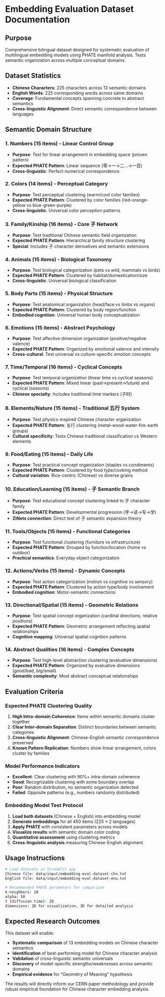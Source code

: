 # Embedding Evaluation Dataset Documentation

## Purpose
Comprehensive bilingual dataset designed for systematic evaluation of multilingual embedding models using PHATE manifold analysis. Tests semantic organization across multiple conceptual domains.

## Dataset Statistics
- **Chinese Characters**: 225 characters across 13 semantic domains
- **English Words**: 225 corresponding words across same domains  
- **Coverage**: Fundamental concepts spanning concrete to abstract semantics
- **Cross-linguistic Alignment**: Direct semantic correspondence between languages

## Semantic Domain Structure

### 1. **Numbers (15 items)** - Linear Control Group
- **Purpose**: Test for linear arrangement in embedding space (proven pattern)
- **Expected PHATE Pattern**: Linear sequence (零→一→二...→一百)
- **Cross-linguistic**: Perfect numerical correspondence

### 2. **Colors (14 items)** - Perceptual Category  
- **Purpose**: Test perceptual clustering (warm/cool color families)
- **Expected PHATE Pattern**: Clustered by color families (red-orange-yellow vs blue-green-purple)
- **Cross-linguistic**: Universal color perception patterns

### 3. **Family/Kinship (16 items)** - Core 子 Network
- **Purpose**: Test traditional Chinese semantic field organization
- **Expected PHATE Pattern**: Hierarchical family structure clustering
- **Special**: Includes 子 character derivatives and semantic extensions

### 4. **Animals (15 items)** - Biological Taxonomy
- **Purpose**: Test biological categorization (pets vs wild, mammals vs birds)
- **Expected PHATE Pattern**: Clustered by habitat/domestication/size
- **Cross-linguistic**: Universal biological classification

### 5. **Body Parts (15 items)** - Physical Structure
- **Purpose**: Test anatomical organization (head/face vs limbs vs organs)
- **Expected PHATE Pattern**: Clustered by body region/function
- **Embodied cognition**: Universal human body conceptualization

### 6. **Emotions (15 items)** - Abstract Psychology
- **Purpose**: Test affective dimension organization (positive/negative valence)
- **Expected PHATE Pattern**: Organized by emotional valence and intensity
- **Cross-cultural**: Test universal vs culture-specific emotion concepts

### 7. **Time/Temporal (16 items)** - Cyclical Concepts
- **Purpose**: Test temporal organization (linear time vs cyclical seasons)
- **Expected PHATE Pattern**: Mixed linear (past→present→future) and cyclical (seasons)
- **Chinese specialty**: Includes traditional time markers (子时)

### 8. **Elements/Nature (15 items)** - Traditional 五行 System
- **Purpose**: Test physics-inspired Chinese character organization
- **Expected PHATE Pattern**: 五行 clustering (metal-wood-water-fire-earth groups)
- **Cultural specificity**: Tests Chinese traditional classification vs Western elements

### 9. **Food/Eating (15 items)** - Daily Life
- **Purpose**: Test practical concept organization (staples vs condiments)
- **Expected PHATE Pattern**: Clustered by food type/cooking method
- **Cultural variation**: Rice-centric (Chinese) vs diverse grains

### 10. **Education/Learning (15 items)** - 子 Semantic Branch
- **Purpose**: Test educational concept clustering linked to 子 character family
- **Expected PHATE Pattern**: Developmental progression (字→读→写→学)
- **ZiNets connection**: Direct test of 子 semantic expansion theory

### 11. **Tools/Objects (15 items)** - Functional Categories
- **Purpose**: Test functional clustering (furniture vs infrastructure)
- **Expected PHATE Pattern**: Grouped by function/location (home vs outdoor)
- **Practical semantics**: Everyday object categorization

### 12. **Actions/Verbs (15 items)** - Dynamic Concepts  
- **Purpose**: Test action categorization (motion vs cognitive vs sensory)
- **Expected PHATE Pattern**: Clustered by action type/body involvement
- **Embodied cognition**: Motor-semantic connections

### 13. **Directional/Spatial (15 items)** - Geometric Relations
- **Purpose**: Test spatial concept organization (cardinal directions, relative positions)
- **Expected PHATE Pattern**: Geometric arrangement reflecting spatial relationships
- **Cognitive mapping**: Universal spatial cognition patterns

### 14. **Abstract Qualities (16 items)** - Complex Concepts
- **Purpose**: Test high-level abstraction clustering (evaluative dimensions)
- **Expected PHATE Pattern**: Organized by evaluative dimensions (good/bad, big/small)
- **Semantic complexity**: Most abstract conceptual relationships

## Evaluation Criteria

### Expected PHATE Clustering Quality
1. **High Intra-domain Coherence**: Items within semantic domains cluster together
2. **Clear Inter-domain Separation**: Distinct boundaries between semantic categories
3. **Cross-linguistic Alignment**: Chinese-English semantic correspondence preserved
4. **Known Pattern Replication**: Numbers show linear arrangement, colors cluster by families

### Model Performance Indicators
- **Excellent**: Clear clustering with 90%+ intra-domain coherence
- **Good**: Recognizable clustering with some boundary overlap  
- **Poor**: Random distribution, no semantic organization detected
- **Failed**: Opposite patterns (e.g., numbers randomly distributed)

### Embedding Model Test Protocol
1. **Load both datasets** (Chinese + English) into embedding model
2. **Generate embeddings** for all 450 items (225 × 2 languages)
3. **Apply PHATE** with consistent parameters across models
4. **Visualize results** with semantic domain color coding
5. **Quantitative assessment** using clustering metrics
6. **Cross-linguistic analysis** measuring Chinese-English alignment

## Usage Instructions

```bash
# Load datasets in Streamlit app
Chinese file: data/input/embedding-eval-dataset-chn.txt  
English file: data/input/embedding-eval-dataset-enu.txt

# Recommended PHATE parameters for comparison
k-neighbors: 10
alpha: 10  
t (diffusion time): 20
dimensions: 2D for visualization, 3D for detailed analysis
```

## Expected Research Outcomes

This dataset will enable:
- **Systematic comparison** of 13 embedding models on Chinese character semantics
- **Identification** of best-performing model for Chinese character analysis  
- **Validation** of cross-linguistic semantic universals
- **Discovery** of model-specific strengths/weaknesses across semantic domains
- **Empirical evidence** for "Geometry of Meaning" hypothesis

The results will directly inform our CERN paper methodology and provide robust empirical foundation for Chinese character embedding analysis.